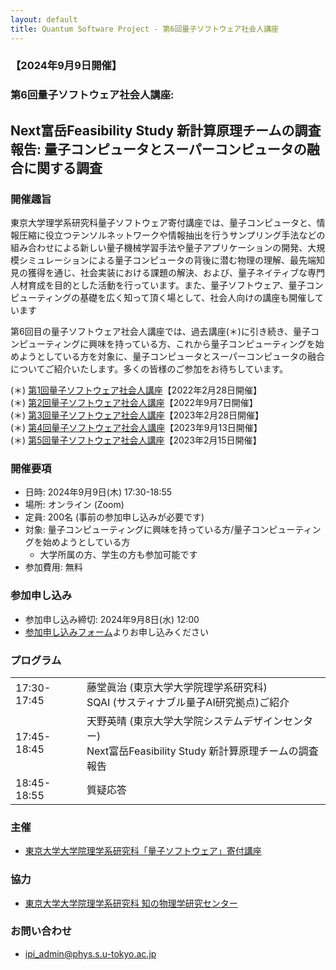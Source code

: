 ```yaml
---
layout: default
title: Quantum Software Project - 第6回量子ソフトウェア社会人講座
---
```


### 【2024年9月9日開催】
### 第6回量子ソフトウェア社会人講座:
## Next富岳Feasibility Study 新計算原理チームの調査報告: 量子コンピュータとスーパーコンピュータの融合に関する調査

### 開催趣旨

東京大学理学系研究科量子ソフトウェア寄付講座では、量子コンピュータと、情報圧縮に役立つテンソルネットワークや情報抽出を行うサンプリング手法などの組み合わせによる新しい量子機械学習手法や量子アプリケーションの開発、大規模シミュレーションによる量子コンピュータの背後に潜む物理の理解、最先端知見の獲得を通じ、社会実装における課題の解決、および、量子ネイティブな専門人材育成を目的とした活動を行っています。また、量子ソフトウェア、量子コンピューティングの基礎を広く知って頂く場として、社会人向けの講座も開催しています

第6回目の量子ソフトウェア社会人講座では、過去講座(＊)に引き続き、量子コンピューティングに興味を持っている方、これから量子コンピューティングを始めようとしている方を対象に、量子コンピュータとスーパーコンピュータの融合についてご紹介いたします。多くの皆様のご参加をお待ちしています。

(＊) [第1回量子ソフトウェア社会人講座](openseminar202202)【2022年2月28日開催】<br/>
(＊) [第2回量子ソフトウェア社会人講座](openseminar202209)【2022年9月7日開催】<br/>
(＊) [第3回量子ソフトウェア社会人講座](openseminar202302)【2023年2月28日開催】<br/>
(＊) [第4回量子ソフトウェア社会人講座](openseminar202309)【2023年9月13日開催】<br/>
(＊) [第5回量子ソフトウェア社会人講座](openseminar202402)【2023年2月15日開催】

### 開催要項

* 日時: 2024年9月9日(木) 17:30-18:55
* 場所: オンライン (Zoom)
* 定員: 200名 (事前の参加申し込みが必要です)
* 対象: 量子コンピューティングに興味を持っている方/量子コンピューティングを始めようとしている方
    * 大学所属の方、学生の方も参加可能です
* 参加費用: 無料

### 参加申し込み

* 参加申し込み締切: 2024年9月8日(水) 12:00
* [参加申し込みフォーム](https://xxx)よりお申し込みください

### プログラム

<table>
<tr><td>17:30-17:45</td><td>藤堂眞治 (東京大学大学院理学系研究科)<br/>SQAI (サスティナブル量子AI研究拠点)ご紹介</td></tr>
<tr><td>17:45-18:45</td><td>天野英晴 (東京大学大学院システムデザインセンター)<br/>Next富岳Feasibility Study 新計算原理チームの調査報告</td></tr>
<tr><td>18:45-18:55</td><td>質疑応答</td></tr>
</table>

### 主催

* [東京大学大学院理学系研究科「量子ソフトウェア」寄付講座](https://qsw.phys.s.u-tokyo.ac.jp)

### 協力

* [東京大学大学院理学系研究科 知の物理学研究センター](https://www.phys.s.u-tokyo.ac.jp/lp/ipi/)

### お問い合わせ

* [ipi_admin@phys.s.u-tokyo.ac.jp](mailto:ipi_admin@phys.s.u-tokyo.ac.jp)
